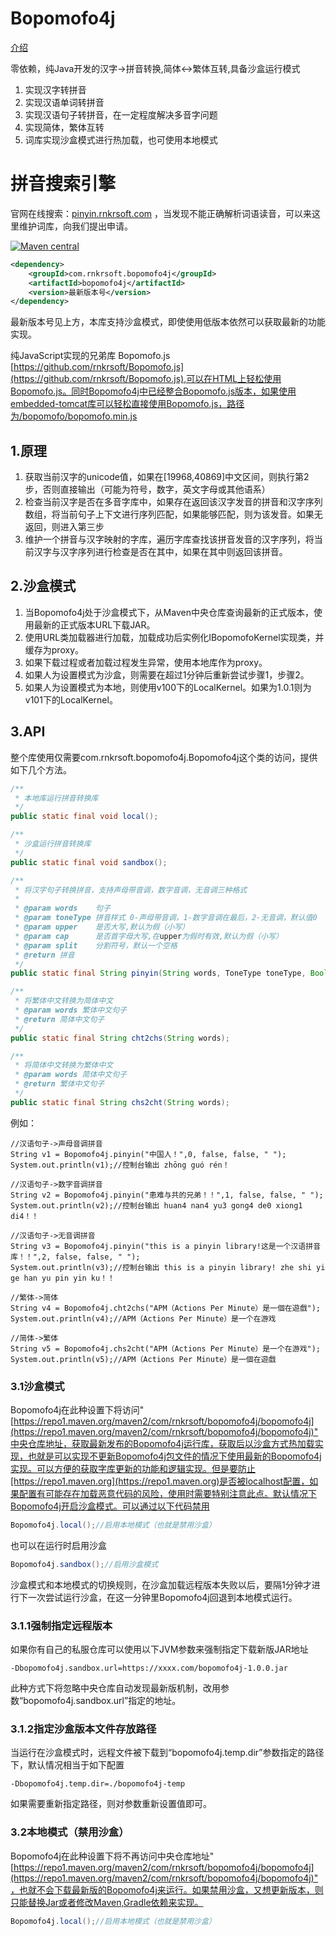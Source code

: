 # Bopomofo4j
[介绍](https://www.oschina.net/p/bopomofo4j)

零依赖，纯Java开发的汉字->拼音转换,简体<->繁体互转,具备沙盒运行模式
1. 实现汉字转拼音
2. 实现汉语单词转拼音
3. 实现汉语句子转拼音，在一定程度解决多音字问题
4. 实现简体，繁体互转
5. 词库实现沙盒模式进行热加载，也可使用本地模式

# 拼音搜索引擎
官网在线搜索：[pinyin.rnkrsoft.com](https://pinyin.rnkrsoft.com) ，当发现不能正确解析词语读音，可以来这里维护词库，向我们提出申请。


[![Maven central](https://maven-badges.herokuapp.com/maven-central/com.rnkrsoft.bopomofo4j/bopomofo4j/badge.svg)](http://search.maven.org/#search|ga|1|g%3A%22com.rnkrsoft.bopomofo4j%22%20AND%20a%3A%22bopomofo4j%22)

```xml
<dependency>
    <groupId>com.rnkrsoft.bopomofo4j</groupId>
    <artifactId>bopomofo4j</artifactId>
    <version>最新版本号</version>
</dependency>
```
最新版本号见上方，本库支持沙盒模式，即使使用低版本依然可以获取最新的功能实现。

纯JavaScript实现的兄弟库 Bopomofo.js [https://github.com/rnkrsoft/Bopomofo.js](https://github.com/rnkrsoft/Bopomofo.js),可以在HTML上轻松使用Bopomofo.js。同时Bopomofo4j中已经整合Bopomofo.js版本，如果使用embedded-tomcat库可以轻松直接使用Bopomofo.js，路径为/bopomofo/bopomofo.min.js
## 1.原理
1. 获取当前汉字的unicode值，如果在[19968,40869]中文区间，则执行第2步，否则直接输出（可能为符号，数字，英文字母或其他语系）
2. 检查当前汉字是否在多音字库中，如果存在返回该汉字发音的拼音和汉字序列数组，将当前句子上下文进行序列匹配，如果能够匹配，则为该发音。如果无返回，则进入第三步
3. 维护一个拼音与汉字映射的字库，遍历字库查找该拼音发音的汉字序列，将当前汉字与汉字序列进行检查是否在其中，如果在其中则返回该拼音。

## 2.沙盒模式
1. 当Bopomofo4j处于沙盒模式下，从Maven中央仓库查询最新的正式版本，使用最新的正式版本URL下载JAR。
2. 使用URL类加载器进行加载，加载成功后实例化IBopomofoKernel实现类，并缓存为proxy。
3. 如果下载过程或者加载过程发生异常，使用本地库作为proxy。
4. 如果人为设置模式为沙盒，则需要在超过1分钟后重新尝试步骤1，步骤2。
5. 如果人为设置模式为本地，则使用v100下的LocalKernel。如果为1.0.1则为v101下的LocalKernel。
## 3.API
整个库使用仅需要com.rnkrsoft.bopomofo4j.Bopomofo4j这个类的访问，提供如下几个方法。
```java
/**
 * 本地库运行拼音转换库
 */
public static final void local();

/**
 * 沙盒运行拼音转换库
 */
public static final void sandbox();

/**
 * 将汉字句子转换拼音，支持声母带音调，数字音调，无音调三种格式
 *
 * @param words    句子
 * @param toneType 拼音样式 0-声母带音调，1-数字音调在最后，2-无音调，默认值0
 * @param upper    是否大写,默认为假（小写）
 * @param cap      是否首字母大写,在upper为假时有效,默认为假（小写）
 * @param split    分割符号，默认一个空格
 * @return 拼音
 */
public static final String pinyin(String words, ToneType toneType, Boolean upper, Boolean cap, String split);

/**
 * 将繁体中文转换为简体中文
 * @param words 繁体中文句子
 * @return 简体中文句子
 */
public static final String cht2chs(String words);

/**
 * 将简体中文转换为繁体中文
 * @param words 简体中文句子
 * @return 繁体中文句子
 */
public static final String chs2cht(String words);
```



例如：

```
//汉语句子->声母音调拼音
String v1 = Bopomofo4j.pinyin("中国人！",0, false, false, " ");
System.out.println(v1);//控制台输出 zhōng guó rén！

//汉语句子->数字音调拼音
String v2 = Bopomofo4j.pinyin("患难与共的兄弟！！",1, false, false, " ");
System.out.println(v2);//控制台输出 huan4 nan4 yu3 gong4 de0 xiong1 di4！！

//汉语句子->无音调拼音
String v3 = Bopomofo4j.pinyin("this is a pinyin library!这是一个汉语拼音库！！",2, false, false, " ");
System.out.println(v3);//控制台输出 this is a pinyin library! zhe shi yi ge han yu pin yin ku！！

//繁体->简体
String v4 = Bopomofo4j.cht2chs("APM（Actions Per Minute）是一個在遊戲");
System.out.println(v4);//APM（Actions Per Minute）是一个在游戏

//简体->繁体
String v5 = Bopomofo4j.chs2cht("APM（Actions Per Minute）是一个在游戏");
System.out.println(v5);//APM（Actions Per Minute）是一個在遊戲
```

### 3.1沙盒模式
Bopomofo4j在此种设置下将访问"[https://repo1.maven.org/maven2/com/rnkrsoft/bopomofo4j/bopomofo4j](https://repo1.maven.org/maven2/com/rnkrsoft/bopomofo4j/bopomofo4j)"中央仓库地址，获取最新发布的Bopomofo4j运行库，获取后以沙盒方式热加载实现，也就是可以实现不更新Bopomofo4j包文件的情况下使用最新的Bopomofo4j实现。可以方便的获取字库更新的功能和逻辑实现。但是要防止[https://repo1.maven.org](https://repo1.maven.org)是否被localhost配置，如果配置有可能存在加载恶意代码的风险，使用时需要特别注意此点。默认情况下Bopomofo4j开启沙盒模式。可以通过以下代码禁用
```Java
Bopomofo4j.local();//启用本地模式（也就是禁用沙盒）
```

也可以在运行时启用沙盒
```Java
Bopomofo4j.sandbox();//启用沙盒模式
```

沙盒模式和本地模式的切换规则，在沙盒加载远程版本失败以后，要隔1分钟才进行下一次尝试运行沙盒，在这一分钟里Bopomofo4j回退到本地模式运行。

### 3.1.1强制指定远程版本

如果你有自己的私服仓库可以使用以下JVM参数来强制指定下载新版JAR地址

```
-Dbopomofo4j.sandbox.url=https://xxxx.com/bopomofo4j-1.0.0.jar
```

此种方式下将忽略中央仓库自动发现最新版机制，改用参数“bopomofo4j.sandbox.url”指定的地址。

### 3.1.2指定沙盒版本文件存放路径

当运行在沙盒模式时，远程文件被下载到“bopomofo4j.temp.dir”参数指定的路径下，默认情况相当于如下配置

```
-Dbopomofo4j.temp.dir=./bopomofo4j-temp
```

如果需要重新指定路径，则对参数重新设置值即可。

### 3.2本地模式（禁用沙盒）
Bopomofo4j在此种设置下将不再访问中央仓库地址"[https://repo1.maven.org/maven2/com/rnkrsoft/bopomofo4j/bopomofo4j](https://repo1.maven.org/maven2/com/rnkrsoft/bopomofo4j/bopomofo4j)"，也就不会下载最新版的Bopomofo4j来运行。如果禁用沙盒，又想更新版本，则只能替换Jar或者修改Maven,Gradle依赖来实现。
```Java
Bopomofo4j.local();//启用本地模式（也就是禁用沙盒）
```

